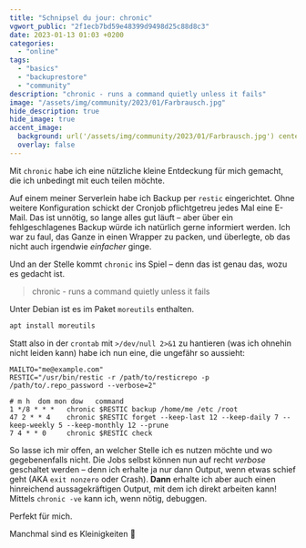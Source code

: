 ```yaml
---
title: "Schnipsel du jour: chronic"
vgwort_public: "2f1ecb7bd59e48399d9498d25c88d8c3"
date: 2023-01-13 01:03 +0200
categories:
  - "online"
tags:
  - "basics"
  - "backuprestore"
  - "community"
description: "chronic - runs a command quietly unless it fails"
image: "/assets/img/community/2023/01/Farbrausch.jpg"
hide_description: true
hide_image: true
accent_image:
  background: url('/assets/img/community/2023/01/Farbrausch.jpg') center/cover
  overlay: false
---
```


Mit `chronic` habe ich eine nützliche kleine Entdeckung für mich gemacht, die ich unbedingt mit euch teilen möchte.

Auf einem meiner Serverlein habe ich Backup per `restic` eingerichtet.
Ohne weitere Konfiguration schickt der Cronjob pflichtgetreu jedes Mal eine E-Mail.
Das ist unnötig, so lange alles gut läuft – aber über ein fehlgeschlagenes Backup würde ich natürlich gerne informiert werden.
Ich war zu faul, das Ganze in einen Wrapper zu packen, und überlegte, ob das nicht auch irgendwie *einfacher* ginge.

Und an der Stelle kommt `chronic` ins Spiel – denn das ist genau das, wozu es gedacht ist.

> chronic - runs a command quietly unless it fails

Unter Debian ist es im Paket `moreutils` enthalten.

~~~bash
apt install moreutils
~~~

Statt also in der `crontab` mit `>/dev/null 2>&1` zu hantieren (was ich ohnehin nicht leiden kann) habe ich nun eine, die ungefähr so aussieht:

~~~
MAILTO="me@example.com"
RESTIC="/usr/bin/restic -r /path/to/resticrepo -p /path/to/.repo_password --verbose=2"

# m h  dom mon dow   command
1 */8 * * *   chronic $RESTIC backup /home/me /etc /root
47 2 * * 4    chronic $RESTIC forget --keep-last 12 --keep-daily 7 --keep-weekly 5 --keep-monthly 12 --prune
7 4 * * 0     chronic $RESTIC check
~~~

So lasse ich mir offen, an welcher Stelle ich es nutzen möchte und wo gegebenenfalls nicht.
Die Jobs selbst können nun auf recht *verbose* geschaltet werden – denn ich erhalte ja nur dann Output, wenn etwas schief geht (AKA `exit nonzero` oder Crash).
**Dann** erhalte ich aber auch einen hinreichend aussagekräftigen Output, mit dem ich direkt arbeiten kann!
Mittels `chronic -ve` kann ich, wenn nötig, debuggen.

Perfekt für mich.

Manchmal sind es Kleinigkeiten 🙂
